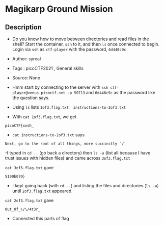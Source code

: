 # Magikarp Ground Mission

## Description
- Do you know how to move between directories and read files in the shell? Start the container, `ssh` to it, and then `ls` once connected to begin. Login via `ssh` as `ctf-player` with the password, `6d448c9c`
- Author: syreal
- Tags  : picoCTF2021 , General skills
- Source: None


- Hmm start by connecting to the server with `ssh ctf-player@venus.picoctf.net -p 50713` and `6d448c9c` as the password like the question says.

- Using `ls` lists `1of3.flag.txt  instructions-to-2of3.txt`

- With `cat 1of3.flag.txt`, we get

```text
picoCTF{xxsh_
```

- `cat instructions-to-2of3.txt` says

```text
Next, go to the root of all things, more succinctly `/`
```

-I typed in `cd ..` (go back a directory) then `ls -a` (list all because I have trust issues with hidden files) and came across `3of3.flag.txt`

`cat 3of3.flag.txt` gave

```text
5190b070}
```

- I kept going back (with `cd ..`) and listing the files and directories (`ls -a`) until `2of3.flag.txt` appeared.

`cat 2of3.flag.txt` gave

```text
0ut_0f_\/\/4t3r_
```

- Connected this parts of flag 
